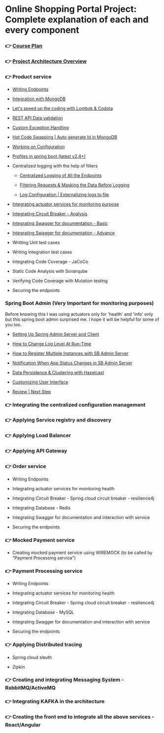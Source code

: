 # Online Shopping Portal Project: Complete explanation of each and every component

### 👉 [Course Plan](https://youtu.be/Uw8Qicia3H0)

### 👉 [Project Architecture Overview](https://youtu.be/nG_zzfubezA)

### 👉 Product service

* [Writing Endpoints](https://youtu.be/BcwWyQlZNB8)

* [Integration with MongoDB](https://youtu.be/o9GjYJHlUx4)

* [Let's speed up the coding with Lombok & Codota](https://youtu.be/ZVJ7dLBu3GM)

* [REST API Data validation](https://youtu.be/_RiyhX3wyvc)

* [Custom Exception Handling](https://youtu.be/qg8Zc8aJJso)

* [Hot Code Swapping | Auto generate Id in MongoDB](https://youtu.be/OtOW0rrq5cg)

* [Working on Configuration](https://youtu.be/E8AHrK-5ZSw)

* [Profiles in spring boot (latest v2.4+)](https://youtu.be/mnIzMZ9YSfE)

* Centralized logging with the help of filters

     - [Centralized Logging of All the Endpoints](https://youtu.be/430hP6HesDA)

     - [Filtering Requests & Masking the Data Before Logging](https://youtu.be/g30FRzuTHaY)

     - [Log Configuration | Externalizing logs to file](https://youtu.be/PZ3WLTAWZlI)


* [Integrating actuator services for monitoring purpose](https://youtu.be/z91y2_56toY)

* [Integrating Circuit Breaker - Analysis](https://youtu.be/_pEkMese8Jc)

* [Integrating Swagger for documentation - Basic](https://youtu.be/joSaFbvwKzI)

* [Integrating Swagger for documentation - Advance](https://youtu.be/BBCvIvV3IzY)

* Writting Unit test cases

* Writing Integration test cases

* Integrating Code Coverage - JaCoCo

* Static Code Analysis with Sonarqube

* Verifying Code Coverage with Mutation testing

* Securing the endpoints 

### Spring Boot Admin (Very Important for monitoring purposes)

Before knowing this I was using actuators only for 'health' and 'info' only but this spring boot admin surprised me. I hope it will be helpful for some of you too.

  * [Setting Up Spring Admin Server and Client](https://youtu.be/ERzE_5OT9C4)
   
  * [How to Change Log Level At Run-Time](https://youtu.be/1MGFmvnvozQ)
   
  * [How to Register Multiple Instances with SB Admin Server](https://youtu.be/jGfws1CKVYQ)
   
  * [Notification When App Status Changes in SB Admin Server](https://youtu.be/LWKiuzHkqzI)
  
  * [Data Persistence & Clustering with Hazelcast](https://youtu.be/fIj7BSpfLqU)
  
  * [Customizing User Interface](https://youtu.be/JoCGWqYzt4U)
  
  * [Review | Next Step](https://youtu.be/POyzAXpPpA4)


### 👉 Integrating the centralized configuration management

### 👉 Applying Service registry and discovery

### 👉 Applying Load Balancer

### 👉 Applying API Gateway

### 👉 Order service

* Writing Endpoints

* Integrating actuator services for monitoring health

* Integrating Circuit Breaker - Spring cloud circuit breaker - resilience4j

* Integrating Database - Redis

* Integrating Swagger for documentation and interaction with service

* Securing the endpoints 

### 👉 Mocked Payment service

* Creating mocked payment service using WIREMOCK (to be called by "Payment Processing service")

### 👉 Payment Processing service

* Writing Endpoints

* Integrating actuator services for monitoring health

* Integrating Circuit Breaker - Spring cloud circuit breaker - resilience4j

* Integrating Database - MySQL

* Integrating Swagger for documentation and interaction with service

* Securing the endpoints 

### 👉 Applying Distributed tracing

* Spring cloud sleuth

* Zipkin

### 👉 Creating and integrating Messaging System - RabbitMQ/ActiveMQ

### 👉 Integrating KAFKA in the architecture

### 👉 Creating the front end to integrate all the above services - React/Angular



